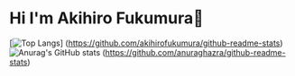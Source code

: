 # Hi I'm Akihiro Fukumura👋

[![Top Langs](https://github-readme-stats.vercel.app/api/top-langs/?username=akihirofukumura&layout=compact)]
(https://github.com/akihirofukumura/github-readme-stats)
![Anurag's GitHub stats](https://github-readme-stats.vercel.app/api?username=akihirofukumura)
(https://github.com/anuraghazra/github-readme-stats)
<!--
**akihirofukumura/akihirofukumura** is a ✨ _special_ ✨ repository because its `README.md` (this file) appears on your GitHub profile.

Here are some ideas to get you started:

- 🔭 I’m currently working on ...
- 🌱 I’m currently learning ...
- 👯 I’m looking to collaborate on ...
- 🤔 I’m looking for help with ...
- 💬 Ask me about ...
- 📫 How to reach me: ...
- 😄 Pronouns: ...
- ⚡ Fun fact: ...
-->

